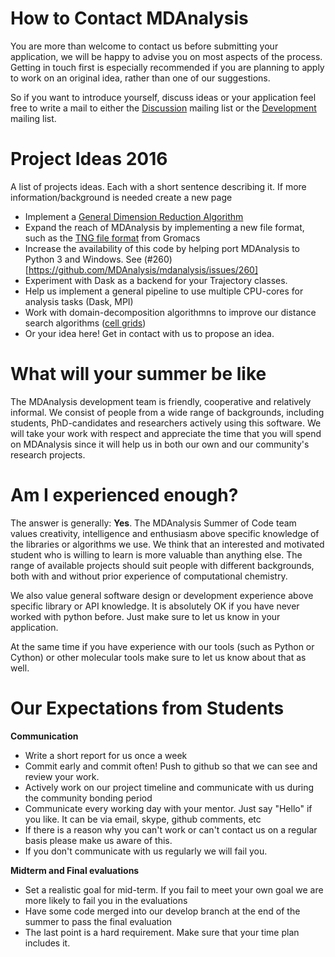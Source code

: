 # How to Contact MDAnalysis

You are more than welcome to contact us before submitting your application, we will be happy to advise you on most aspects of the process. Getting in touch first is especially recommended if you are planning to apply to work on an original idea, rather than one of our suggestions.

So if you want to introduce yourself, discuss ideas or your application feel free to write a mail to either the [Discussion](http://groups.google.com/group/mdnalysis-discussion) mailing list or the [Development](http://groups.google.com/group/mdnalysis-devel) mailing list.

# Project Ideas 2016

A list of projects ideas. Each with a short sentence describing it. If more information/background is needed create a new page

- Implement a [General Dimension Reduction Algorithm](https://github.com/MDAnalysis/mdanalysis/wiki/%5BGSoC-Project%5D-Dimension-Reduction)
- Expand the reach of MDAnalysis by implementing a new file format, such as the [TNG file format](http://onlinelibrary.wiley.com/doi/10.1002/jcc.23495/abstract) from Gromacs
- Increase the availability of this code by helping port MDAnalysis to Python 3 and Windows. See (#260)[https://github.com/MDAnalysis/mdanalysis/issues/260]
- Experiment with Dask as a backend for your Trajectory classes.
- Help us implement a general pipeline to use multiple CPU-cores for analysis tasks (Dask, MPI)
- Work with domain-decomposition algorithmns to improve our distance search algorithms ([cell grids](https://github.com/richardjgowers/cellgrid))
- Or your idea here! Get in contact with us to propose an idea.


# What will your summer be like

The MDAnalysis development team is friendly, cooperative and relatively informal. We consist of people from a wide range of backgrounds, including students, PhD-candidates and researchers actively using this software.
We will take your work with respect and appreciate the time that you will spend on MDAnalysis since it will help us in both our own and our community's research projects.

# Am I experienced enough?

The answer is generally: **Yes**. The MDAnalysis Summer of Code team values creativity, intelligence and enthusiasm above specific knowledge of the libraries or algorithms we use. We think that an interested and motivated student who is willing to learn is more valuable than anything else.
The range of available projects should suit people with different backgrounds, both with and without prior experience of computational chemistry.

We also value general software design or development experience above specific library or API knowledge. It is absolutely OK if you have never worked with python before. Just make sure to let us know in your application.

At the same time if you have experience with our tools (such as Python or Cython) or other molecular tools make sure to let us know about that as well.

# Our Expectations from Students

**Communication**

- Write a short report for us once a week
- Commit early and commit often! Push to github so that we can see and review your work.
- Actively work on our project timeline and communicate with us during the community bonding period
- Communicate every working day with your mentor. Just say "Hello" if you like. It can be via email, skype, github comments, etc
- If there is a reason why you can't work or can't contact us on a regular basis please make us aware of this.
- If you don't communicate with us regularly we will fail you.

**Midterm and Final evaluations**

- Set a realistic goal for mid-term. If you fail to meet your own goal we are more likely to fail you in the evaluations
- Have some code merged into our develop branch at the end of the summer to pass the final evaluation
- The last point is a hard requirement. Make sure that your time plan includes it.
